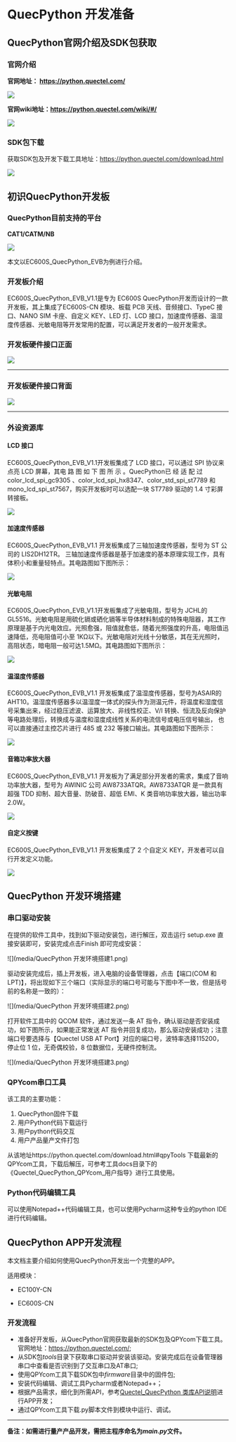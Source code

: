 # QuecPython 开发准备

## QuecPython官网介绍及SDK包获取

### 官网介绍

**官网地址： https://python.quectel.com/**

![](media/1.png)

**官网wiki地址：https://python.quectel.com/wiki/#/**

![](media/2.png)

### SDK包下载

获取SDK包及开发下载工具地址：https://python.quectel.com/download.html

![](media/SDK.png)

## 初识QuecPython开发板

### QuecPython目前支持的平台

**CAT1/CATM/NB**

![](media/image-20210115135054415.png)

本文以EC600S_QuecPython_EVB为例进行介绍。

### 开发板介绍

EC600S_QuecPython_EVB_V1.1是专为 EC600S QuecPython开发而设计的一款开发板，其上集成了EC600S-CN 模块、板载 PCB 天线、音频接口、TypeC 接口、NANO SIM 卡座、自定义 KEY、LED 灯、LCD 接口，加速度传感器、温湿度传感器、光敏电阻等开发常用的配置，可以满足开发者的一般开发需求。

### 开发板硬件接口正面

![](media/image-20210115140053879.png)

------

### 开发板硬件接口背面

![](media/image-20210115140225664.png)

------

### 外设资源库

#### LCD 接口

EC600S_QuecPython_EVB_V1.1开发板集成了 LCD 接口，可以通过 SPI 协议来点亮 LCD 屏幕，其电 路 图 如 下 图 所 示 。QuecPython已 经 适 配 过color_lcd_spi_gc9305 、color_lcd_spi_hx8347、color_std_spi_st7789 和 mono_lcd_spi_st7567，购买开发板时可以选配一块 ST7789 驱动的 1.4 寸彩屏转接板。

![](media/image-20210115140354788.png)

#### 加速度传感器

EC600S_QuecPython_EVB_V1.1 开发板集成了三轴加速度传感器，型号为 ST 公司的 LIS2DH12TR。 三轴加速度传感器是基于加速度的基本原理实现工作，具有体积小和重量轻特点。其电路图如下图所示：

![](media/image-20210115140731212.png)

#### 光敏电阻

EC600S_QuecPython_EVB_V1.1开发板集成了光敏电阻，型号为 JCHL的GL5516。光敏电阻是用硫化镉或硒化镉等半导体材料制成的特殊电阻器，其工作原理是基于内光电效应。光照愈强，阻值就愈低，随着光照强度的升高，电阻值迅速降低，亮电阻值可小至 1KΩ以下。光敏电阻对光线十分敏感，其在无光照时，高阻状态，暗电阻一般可达1.5MΩ。其电路图如下图所示： 

![](media/image-20210115140929120.png)



#### **温湿度传感器** 

EC600S_QuecPython_EVB_V1.1 开发板集成了温湿度传感器，型号为ASAIR的AHT10。温湿度传感器多以温湿度一体式的探头作为测温元件，将温度和湿度信号采集出来，经过稳压滤波、运算放大、非线性校正、V/I 转换、恒流及反向保护等电路处理后，转换成与温度和湿度成线性关系的电流信号或电压信号输出， 也可以直接通过主控芯片进行 485 或 232 等接口输出。其电路图如下图所示：

![](media/image-20210115141023596.png)



#### 音箱功率放大器

EC600S_QuecPython_EVB_V1.1 开发板为了满足部分开发者的需求，集成了音响功率放大器，型号为 AWINIC 公司 AW8733ATQR。AW8733ATQR 是一款具有超强 TDD 抑制、超大音量、防破音、超低 EMI、K 类音响功率放大器，输出功率 2.0W。 

![](media/image-20210115141119300.png)

#### 自定义按键

EC600S_QuecPython_EVB_V1.1 开发板集成了 2 个自定义 KEY，开发者可以自行开发定义功能。

![](media/image-20210115141203426.png)



## QuecPython 开发环境搭建

### 串口驱动安装

在提供的软件工具中，找到如下驱动安装包，进行解压，双击运行 setup.exe 直接安装即可，安装完成点击Finish 即可完成安装： 

![](media/QuecPython 开发环境搭建1.png)

驱动安装完成后，插上开发板，进入电脑的设备管理器，点击【端口(COM 和 LPT)】，将出现如下三个端口（实际显示的端口号可能与下图中不一致，但是括号前的名称是一致的）：

![](media/QuecPython 开发环境搭建2.png)

打开软件工具中的 QCOM 软件，通过发送一条 AT 指令，确认驱动是否安装成功，如下图所示，如果能正常发送 AT 指令并回复成功，那么驱动安装成功；注意端口号要选择与【Quectel USB AT Port】对应的端口号，波特率选择115200，停止位 1 位，无奇偶校验，8 位数据位，无硬件控制流。 

![](media/QuecPython 开发环境搭建3.png)

### QPYcom串口工具

该工具的主要功能：

1. QuecPython固件下载
2. 用户Python代码下载运行
3. 用户python代码交互
4. 用户产品量产文件打包

从该地址https://python.quectel.com/download.html#qpyTools 下载最新的QPYcom工具，下载后解压，可参考工具docs目录下的《Quectel_QuecPython_QPYcom_用户指导》进行工具使用。

### Python代码编辑工具

可以使用Notepad++代码编辑工具，也可以使用Pycharm这种专业的python IDE进行代码编辑。



## QuecPython APP开发流程

本文档主要介绍如何使用QuecPython开发出一个完整的APP。

适用模块：

- EC100Y-CN

- EC600S-CN

### 开发流程

- 准备好开发板，从QuecPython官网获取最新的SDK包及QPYcom下载工具。官网地址：https://python.quectel.com/;
- 从SDK包*tools*目录下获取串口驱动并安装该驱动。安装完成后在设备管理器串口中查看是否识别到了交互串口及AT串口;
- 使用QPYcom工具下载SDK包中*firmware*目录中的固件包;
- 安装代码编辑、调试工具Pycharm或者Notepad++；
- 根据产品需求，细化到所需API，参考[Quectel_QuecPython 类库API说明](https://python.quectel.com/download.html#course)进行APP开发；
- 通过QPYcom工具下载.py脚本文件到模块中运行、调试。


------

**备注：如需进行量产产品开发，需把主程序命名为*main.py*文件。**

